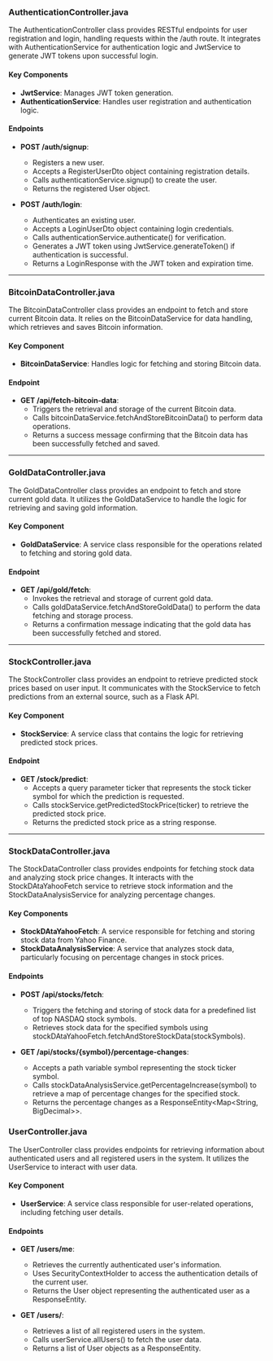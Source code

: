 ### AuthenticationController.java

The AuthenticationController class provides RESTful endpoints for user registration and login, handling requests within the /auth route. It integrates with AuthenticationService for authentication logic and JwtService to generate JWT tokens upon successful login.

#### Key Components

- **JwtService**: Manages JWT token generation.
- **AuthenticationService**: Handles user registration and authentication logic.

#### Endpoints

- **POST /auth/signup**:
  - Registers a new user.
  - Accepts a RegisterUserDto object containing registration details.
  - Calls authenticationService.signup() to create the user.
  - Returns the registered User object.

- **POST /auth/login**:
  - Authenticates an existing user.
  - Accepts a LoginUserDto object containing login credentials.
  - Calls authenticationService.authenticate() for verification.
  - Generates a JWT token using JwtService.generateToken() if authentication is successful.
  - Returns a LoginResponse with the JWT token and expiration time.

---

### BitcoinDataController.java

The BitcoinDataController class provides an endpoint to fetch and store current Bitcoin data. It relies on the BitcoinDataService for data handling, which retrieves and saves Bitcoin information.

#### Key Component

- **BitcoinDataService**: Handles logic for fetching and storing Bitcoin data.

#### Endpoint

- **GET /api/fetch-bitcoin-data**:
  - Triggers the retrieval and storage of the current Bitcoin data.
  - Calls bitcoinDataService.fetchAndStoreBitcoinData() to perform data operations.
  - Returns a success message confirming that the Bitcoin data has been successfully fetched and saved.
---

### GoldDataController.java

The GoldDataController class provides an endpoint to fetch and store current gold data. It utilizes the GoldDataService to handle the logic for retrieving and saving gold information.

#### Key Component

- **GoldDataService**: A service class responsible for the operations related to fetching and storing gold data.

#### Endpoint

- **GET /api/gold/fetch**:
  - Invokes the retrieval and storage of current gold data.
  - Calls goldDataService.fetchAndStoreGoldData() to perform the data fetching and storage process.
  - Returns a confirmation message indicating that the gold data has been successfully fetched and stored.

---

### StockController.java

The StockController class provides an endpoint to retrieve predicted stock prices based on user input. It communicates with the StockService to fetch predictions from an external source, such as a Flask API.

#### Key Component

- **StockService**: A service class that contains the logic for retrieving predicted stock prices.

#### Endpoint

- **GET /stock/predict**:
  - Accepts a query parameter ticker that represents the stock ticker symbol for which the prediction is requested.
  - Calls stockService.getPredictedStockPrice(ticker) to retrieve the predicted stock price.
  - Returns the predicted stock price as a string response.

---
### StockDataController.java

The StockDataController class provides endpoints for fetching stock data and analyzing stock price changes. It interacts with the StockDAtaYahooFetch service to retrieve stock information and the StockDataAnalysisService for analyzing percentage changes.

#### Key Components

- **StockDAtaYahooFetch**: A service responsible for fetching and storing stock data from Yahoo Finance.
- **StockDataAnalysisService**: A service that analyzes stock data, particularly focusing on percentage changes in stock prices.

#### Endpoints

- **POST /api/stocks/fetch**:
  - Triggers the fetching and storing of stock data for a predefined list of top NASDAQ stock symbols.
  - Retrieves stock data for the specified symbols using stockDAtaYahooFetch.fetchAndStoreStockData(stockSymbols).

- **GET /api/stocks/{symbol}/percentage-changes**:
  - Accepts a path variable symbol representing the stock ticker symbol.
  - Calls stockDataAnalysisService.getPercentageIncrease(symbol) to retrieve a map of percentage changes for the specified stock.
  - Returns the percentage changes as a ResponseEntity<Map<String, BigDecimal>>.



### UserController.java

The UserController class provides endpoints for retrieving information about authenticated users and all registered users in the system. It utilizes the UserService to interact with user data.

#### Key Component

- **UserService**: A service class responsible for user-related operations, including fetching user details.

#### Endpoints

- **GET /users/me**:
  - Retrieves the currently authenticated user's information.
  - Uses SecurityContextHolder to access the authentication details of the current user.
  - Returns the User object representing the authenticated user as a ResponseEntity.

- **GET /users/**:
  - Retrieves a list of all registered users in the system.
  - Calls userService.allUsers() to fetch the user data.
  - Returns a list of User objects as a ResponseEntity.

